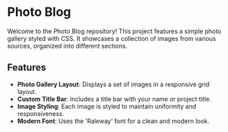# Photo Blog

Welcome to the Photo Blog repository! This project features a simple photo gallery styled with CSS. It showcases a collection of images from various sources, organized into different sections.

## Features

- **Photo Gallery Layout**: Displays a set of images in a responsive grid layout.
- **Custom Title Bar**: Includes a title bar with your name or project title.
- **Image Styling**: Each image is styled to maintain uniformity and responsiveness.
- **Modern Font**: Uses the 'Raleway' font for a clean and modern look.
